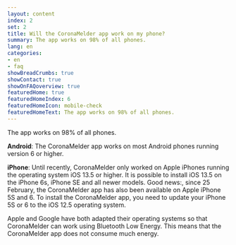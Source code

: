 ```yaml
---
layout: content
index: 2
set: 2
title: Will the CoronaMelder app work on my phone?
summary: The app works on 98% of all phones.
lang: en
categories:
- en
- faq
showBreadCrumbs: true
showContact: true
showOnFAQoverview: true
featuredHome: true
featuredHomeIndex: 6
featuredHomeIcon: mobile-check
featuredHomeText: The app works on 98% of all phones.
---
```

The app works on 98% of all phones.

**Android**: The CoronaMelder app works on most Android phones running version 6 or higher.

**iPhone**: Until recently, CoronaMelder only worked on Apple iPhones running the operating system iOS 13.5 or higher. It is possible to install iOS 13.5 on the iPhone 6s, iPhone SE and all newer models. Good news:, since 25 February, the CoronaMelder app has also been available on Apple iPhone 5S and 6. To install the CoronaMelder app, you need to update your iPhone 5S or 6 to the iOS 12.5 operating system.

Apple and Google have both adapted their operating systems so that CoronaMelder can work using Bluetooth Low Energy. This means that the CoronaMelder app does not consume much energy.
